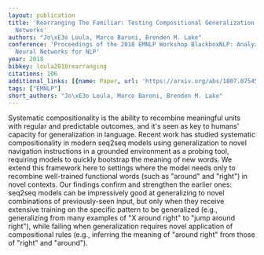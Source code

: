 ```yaml
---
layout: publication
title: 'Rearranging The Familiar: Testing Compositional Generalization In Recurrent
  Networks'
authors: "Jo\xE3o Loula, Marco Baroni, Brenden M. Lake"
conference: 'Proceedings of the 2018 EMNLP Workshop BlackboxNLP: Analyzing and Interpreting
  Neural Networks for NLP'
year: 2018
bibkey: loula2018rearranging
citations: 106
additional_links: [{name: Paper, url: 'https://arxiv.org/abs/1807.07545'}]
tags: ["EMNLP"]
short_authors: "Jo\xE3o Loula, Marco Baroni, Brenden M. Lake"
---
```

Systematic compositionality is the ability to recombine meaningful units with
regular and predictable outcomes, and it's seen as key to humans' capacity for
generalization in language. Recent work has studied systematic compositionality
in modern seq2seq models using generalization to novel navigation instructions
in a grounded environment as a probing tool, requiring models to quickly
bootstrap the meaning of new words. We extend this framework here to settings
where the model needs only to recombine well-trained functional words (such as
"around" and "right") in novel contexts. Our findings confirm and strengthen
the earlier ones: seq2seq models can be impressively good at generalizing to
novel combinations of previously-seen input, but only when they receive
extensive training on the specific pattern to be generalized (e.g.,
generalizing from many examples of "X around right" to "jump around right"),
while failing when generalization requires novel application of compositional
rules (e.g., inferring the meaning of "around right" from those of "right" and
"around").